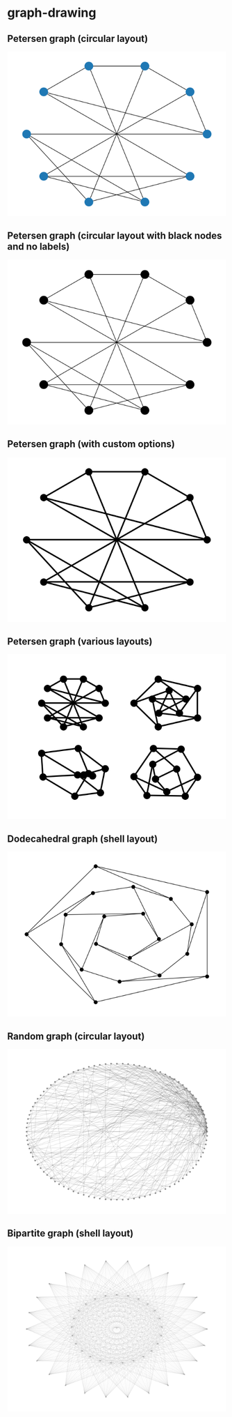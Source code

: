 # graph-drawing

## Petersen graph (circular layout)

![](img/petersen-circular.png)

## Petersen graph (circular layout with black nodes and no labels)

![](img/petersen-circular-black.png)

## Petersen graph (with custom options)

![](img/petersen-circular-options.png)

## Petersen graph (various layouts)

![](img/petersen-various.png)

## Dodecahedral graph (shell layout)

![](img/dodecahedral.png)

## Random graph (circular layout)

![](img/random-circular.png)

## Bipartite graph (shell layout)

![](img/bipartite-shell.png)
